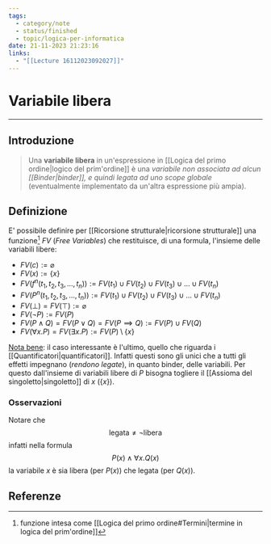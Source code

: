 ```yaml
---
tags:
  - category/note
  - status/finished
  - topic/logica-per-informatica
date: 21-11-2023 21:23:16
links:
  - "[[Lecture 16112023092027]]"
---
```

# Variabile libera
---
## Introduzione
> Una **variabile libera** in un'espressione in [[Logica del primo ordine|logico del prim'ordine]] è una _variabile non associata ad alcun [[Binder|binder]], e quindi legata ad uno scope globale_ (eventualmente implementato da un'altra espressione più ampia).

## Definizione
E' possibile definire per [[Ricorsione strutturale|ricorsione strutturale]] una funzione[^1] $FV$ (_Free Variables_) che restituisce, di una formula, l'insieme delle variabili libere:
- $FV(c) := \varnothing$
- $FV(x) := \{x\}$
- $FV(f^{n}(t_{1}, t_{2}, t_{3}, ..., t_{n})) := FV(t_{1}) \cup FV(t_{2}) \cup FV(t_{3}) \cup ... \cup FV(t_{n})$
- $FV(P^{n}(t_{1}, t_{2}, t_{3}, ..., t_{n})) := FV(t_{1}) \cup FV(t_{2}) \cup FV(t_{3}) \cup ... \cup FV(t_{n})$
- $FV(\bot) = FV(\top) := \varnothing$
- $FV(\neg P) := FV(P)$
- $FV(P \land Q) = FV(P \lor Q) = FV(P \implies Q) := FV(P) \cup FV(Q)$ 
- $FV(\forall x. P) = FV(\exists x. P) := FV(P) \setminus \{x\}$

<u>Nota bene</u>: il caso interessante è l'ultimo, quello che riguarda i [[Quantificatori|quantificatori]]. Infatti questi sono gli unici che a tutti gli effetti impegnano (_rendono legate_), in quanto binder, delle variabili. Per questo dall'insieme di variabili libere di $P$ bisogna togliere il [[Assioma del singoletto|singoletto]] di $x$ ($\{x\}$).

### Osservazioni
Notare che
$$\text{legata} \neq \neg \text{libera}$$
infatti nella formula
$$P(x) \land \forall x. Q(x)$$
la variabile $x$ è sia libera (per $P(x)$) che legata (per $Q(x)$).

## Referenze
[^1]: funzione intesa come [[Logica del primo ordine#Termini|termine in logica del prim'ordine]]